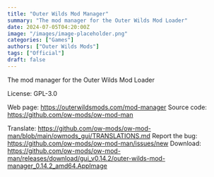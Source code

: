 ```yaml
---
title: "Outer Wilds Mod Manager"
summary: "The mod manager for the Outer Wilds Mod Loader"
date: 2024-07-05T04:20:00Z
image: "/images/image-placeholder.png"
categories: ["Games"]
authors: ["Outer Wilds Mods"]
tags: ["Official"]
draft: false
---
```


The mod manager for the Outer Wilds Mod Loader

License: GPL-3.0

Web page: <https://outerwildsmods.com/mod-manager>
Source code: <https://github.com/ow-mods/ow-mod-man>

Translate: <https://github.com/ow-mods/ow-mod-man/blob/main/owmods_gui/TRANSLATIONS.md>
Report the bug: <https://github.com/ow-mods/ow-mod-man/issues/new>
Download: <https://github.com/ow-mods/ow-mod-man/releases/download/gui_v0.14.2/outer-wilds-mod-manager_0.14.2_amd64.AppImage>
